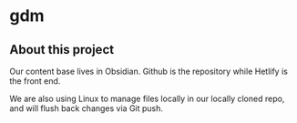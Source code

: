 # gdm

## About this project
Our content base lives in Obsidian. Github is the repository while Hetlify is the front end.

We are also using Linux to manage files locally in our locally cloned repo, and will flush back changes via Git push.

